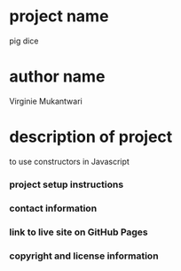 # project name
pig dice

# author name
Virginie Mukantwari

# description of project
to use constructors in Javascript 

### project setup instructions

### contact information



### link to live site on GitHub Pages


### copyright and license information